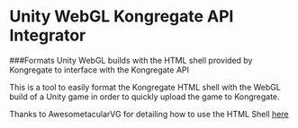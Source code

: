 # Unity WebGL Kongregate API Integrator
###Formats Unity WebGL builds with the HTML shell provided by Kongregate to interface with the Kongregate API

This is a tool to easily format the Kongregate HTML shell with the WebGL build of a Unity game in order to
quickly upload the game to Kongregate.

Thanks to AwesometacularVG for detailing how to use the HTML Shell [here](https://www.kongregate.com/forums/1021798-game-programming-subforum/topics/614955-guide-uploading-unity-webgl-games-with-kongs-api)

